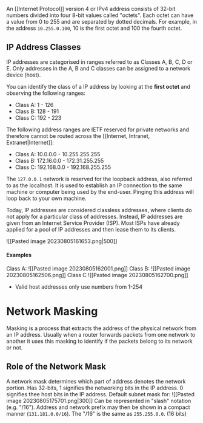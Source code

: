 An [[Internet Protocol]] version 4 or IPv4 address consists of 32-bit numbers divided into four 8-bit values called "octets". Each octet can have a value from 0 to 255 and are separated by dotted decimals. For example, in the address `10.255.0.100`, 10 is the first octet and 100 the fourth octet.

## IP Address Classes
IP addresses are categorised in ranges referred to as Classes A, B, C, D or E. Only addresses in the A, B and C classes can be assigned to a network device (host). 

You can identify the class of a IP address by looking at the **first octet** and observing the following ranges:
- Class A: 1 - 126 
- Class B: 128 - 191
- Class C: 192 - 223

The following address ranges are IETF reserved for private networks and therefore cannot be routed across the [[Internet, Intranet, Extranet|Internet]]:
- Class A: 10.0.0.0 - 10.255.255.255
- Class B: 172.16.0.0 - 172.31.255.255
- Class C: 192.168.0.0 - 192.168.255.255

The `127.0.0.1` network is reserved for the loopback address, also referred to as the localhost. It is used to establish an IP connection to the same machine or computer being used by the end-user. Pinging this address will loop back to your own machine.

Today, IP addresses are considered classless addresses, where clients do not apply for a particular class of addresses. Instead, IP addresses are given from an Internet Service Provider (ISP). Most ISPs have already applied for a pool of IP addresses and then lease them to its clients.

![[Pasted image 20230805161653.png|500]]
#### Examples
Class A:
![[Pasted image 20230805162001.png]]
Class B:
![[Pasted image 20230805162506.png]]
Class C
![[Pasted image 20230805162700.png]]

- Valid host addresses only use numbers from 1-254

# Network Masking
Masking is a process that extracts the address of the physical network from an IP address. Usually when a router forwards packets from one network to another it uses this masking to identify if the packets belong to its network or not.


## Role of the Network Mask
A network mask determines which part of address denotes the network portion. Has 32-bits, 1 signifies the networking bits in the IP address. 0 signifies thee host bits in the IP address.
Default subnet mask for:
![[Pasted image 20230805175701.png|300]]
Can be represented in "slash" notation (e.g. "/16"). Address and network prefix may then be shown in a compact manner (`131.181.0.0/16`). The "/16" is the same as `255.255.0.0`. (16 bits)